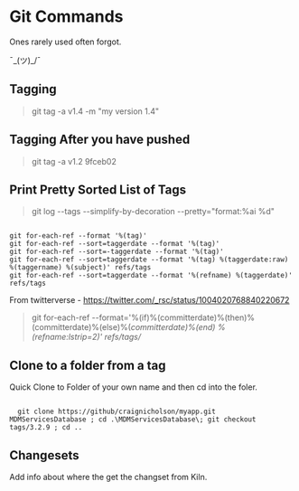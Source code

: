 # Git Commands

Ones rarely used often forgot.

¯\_(ツ)_/¯

## Tagging

> git tag -a v1.4 -m "my version 1.4"

## Tagging After you have pushed

> git tag -a v1.2 9fceb02

## Print Pretty Sorted List of Tags

> git log --tags --simplify-by-decoration --pretty="format:%ai %d"

```git

git for-each-ref --format '%(tag)'
git for-each-ref --sort=taggerdate --format '%(tag)'
git for-each-ref --sort=-taggerdate --format '%(tag)'
git for-each-ref --sort=taggerdate --format '%(tag) %(taggerdate:raw) %(taggername) %(subject)' refs/tags
git for-each-ref --sort=taggerdate --format '%(refname) %(taggerdate)' refs/tags

```

From twitterverse - https://twitter.com/_rsc/status/1004020768840220672

> git for-each-ref --format='%(if)%(committerdate)%(then)%(committerdate)%(else)%(*committerdate)%(end) %(refname:lstrip=2)' refs/tags/*

## Clone to a folder from a tag

Quick Clone to Folder of your own name and then cd into the foler.

```git

  git clone https://github/craignicholson/myapp.git MDMServicesDatabase ; cd .\MDMServicesDatabase\; git checkout tags/3.2.9 ; cd ..

```

## Changesets

Add info about where the get the changset from Kiln.